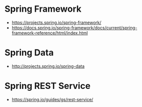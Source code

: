 # Spring Framework
- https://projects.spring.io/spring-framework/
- https://docs.spring.io/spring-framework/docs/current/spring-framework-reference/html/index.html

# Spring Data
- http://projects.spring.io/spring-data

# Spring REST Service
- https://spring.io/guides/gs/rest-service/
